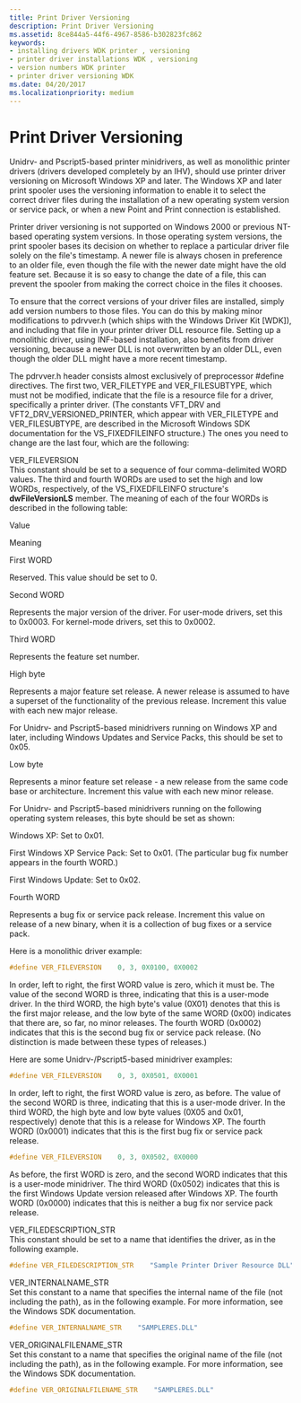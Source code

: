 ```yaml
---
title: Print Driver Versioning
description: Print Driver Versioning
ms.assetid: 8ce844a5-44f6-4967-8586-b302823fc862
keywords:
- installing drivers WDK printer , versioning
- printer driver installations WDK , versioning
- version numbers WDK printer
- printer driver versioning WDK
ms.date: 04/20/2017
ms.localizationpriority: medium
---
```


# Print Driver Versioning





Unidrv- and Pscript5-based printer minidrivers, as well as monolithic printer drivers (drivers developed completely by an IHV), should use printer driver versioning on Microsoft Windows XP and later. The Windows XP and later print spooler uses the versioning information to enable it to select the correct driver files during the installation of a new operating system version or service pack, or when a new Point and Print connection is established.

Printer driver versioning is not supported on Windows 2000 or previous NT-based operating system versions. In those operating system versions, the print spooler bases its decision on whether to replace a particular driver file solely on the file's timestamp. A newer file is always chosen in preference to an older file, even though the file with the newer date might have the old feature set. Because it is so easy to change the date of a file, this can prevent the spooler from making the correct choice in the files it chooses.

To ensure that the correct versions of your driver files are installed, simply add version numbers to those files. You can do this by making minor modifications to pdrvver.h (which ships with the Windows Driver Kit \[WDK\]), and including that file in your printer driver DLL resource file. Setting up a monolithic driver, using INF-based installation, also benefits from driver versioning, because a newer DLL is not overwritten by an older DLL, even though the older DLL might have a more recent timestamp.

The pdrvver.h header consists almost exclusively of preprocessor \#define directives. The first two, VER\_FILETYPE and VER\_FILESUBTYPE, which must not be modified, indicate that the file is a resource file for a driver, specifically a printer driver. (The constants VFT\_DRV and VFT2\_DRV\_VERSIONED\_PRINTER, which appear with VER\_FILETYPE and VER\_FILESUBTYPE, are described in the Microsoft Windows SDK documentation for the VS\_FIXEDFILEINFO structure.) The ones you need to change are the last four, which are the following:

<a href="" id="ver-fileversion"></a>VER\_FILEVERSION  
This constant should be set to a sequence of four comma-delimited WORD values. The third and fourth WORDs are used to set the high and low WORDs, respectively, of the VS\_FIXEDFILEINFO structure's **dwFileVersionLS** member. The meaning of each of the four WORDs is described in the following table:

Value

Meaning

First WORD

Reserved. This value should be set to 0.

Second WORD

Represents the major version of the driver. For user-mode drivers, set this to 0x0003. For kernel-mode drivers, set this to 0x0002.

Third WORD

Represents the feature set number.

High byte

Represents a major feature set release. A newer release is assumed to have a superset of the functionality of the previous release. Increment this value with each new major release.

For Unidrv- and Pscript5-based minidrivers running on Windows XP and later, including Windows Updates and Service Packs, this should be set to 0x05.

Low byte

Represents a minor feature set release - a new release from the same code base or architecture. Increment this value with each new minor release.

For Unidrv- and Pscript5-based minidrivers running on the following operating system releases, this byte should be set as shown:

Windows XP: Set to 0x01.

First Windows XP Service Pack: Set to 0x01. (The particular bug fix number appears in the fourth WORD.)

First Windows Update: Set to 0x02.

Fourth WORD

Represents a bug fix or service pack release. Increment this value on release of a new binary, when it is a collection of bug fixes or a service pack.

 

Here is a monolithic driver example:

```cpp
#define VER_FILEVERSION    0, 3, 0X0100, 0X0002
```

In order, left to right, the first WORD value is zero, which it must be. The value of the second WORD is three, indicating that this is a user-mode driver. In the third WORD, the high byte's value (0X01) denotes that this is the first major release, and the low byte of the same WORD (0x00) indicates that there are, so far, no minor releases. The fourth WORD (0x0002) indicates that this is the second bug fix or service pack release. (No distinction is made between these types of releases.)

Here are some Unidrv-/Pscript5-based minidriver examples:

```cpp
#define VER_FILEVERSION    0, 3, 0X0501, 0X0001
```

In order, left to right, the first WORD value is zero, as before. The value of the second WORD is three, indicating that this is a user-mode driver. In the third WORD, the high byte and low byte values (0X05 and 0x01, respectively) denote that this is a release for Windows XP. The fourth WORD (0x0001) indicates that this is the first bug fix or service pack release.

```cpp
#define VER_FILEVERSION    0, 3, 0X0502, 0X0000
```

As before, the first WORD is zero, and the second WORD indicates that this is a user-mode minidriver. The third WORD (0x0502) indicates that this is the first Windows Update version released after Windows XP. The fourth WORD (0x0000) indicates that this is neither a bug fix nor service pack release.

<a href="" id="ver-filedescription-str"></a>VER\_FILEDESCRIPTION\_STR  
This constant should be set to a name that identifies the driver, as in the following example.

```cpp
#define VER_FILEDESCRIPTION_STR    "Sample Printer Driver Resource DLL"
```

<a href="" id="ver-internalname-str"></a>VER\_INTERNALNAME\_STR  
Set this constant to a name that specifies the internal name of the file (not including the path), as in the following example. For more information, see the Windows SDK documentation.

```cpp
#define VER_INTERNALNAME_STR    "SAMPLERES.DLL"
```

<a href="" id="ver-originalfilename-str"></a>VER\_ORIGINALFILENAME\_STR  
Set this constant to a name that specifies the original name of the file (not including the path), as in the following example. For more information, see the Windows SDK documentation.

```cpp
#define VER_ORIGINALFILENAME_STR    "SAMPLERES.DLL"
```

 

 




